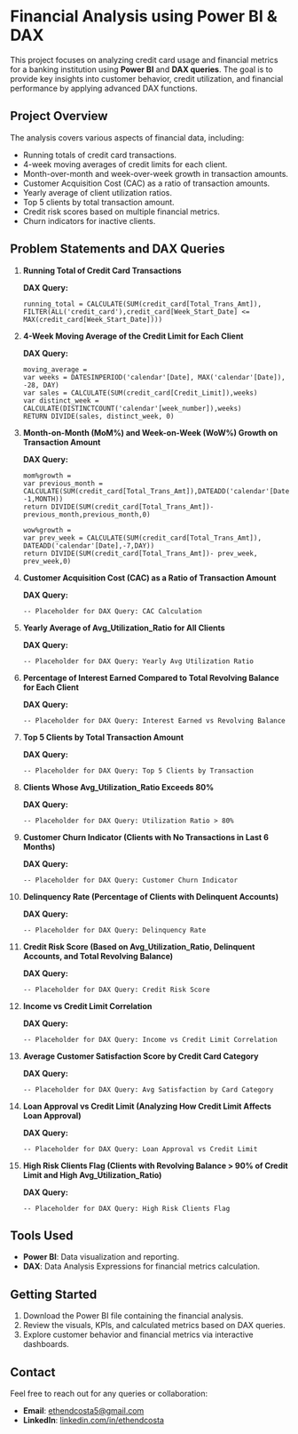 # Financial Analysis using Power BI & DAX

This project focuses on analyzing credit card usage and financial metrics for a banking institution using **Power BI** and **DAX queries**. The goal is to provide key insights into customer behavior, credit utilization, and financial performance by applying advanced DAX functions.

## Project Overview

The analysis covers various aspects of financial data, including:

- Running totals of credit card transactions.
- 4-week moving averages of credit limits for each client.
- Month-over-month and week-over-week growth in transaction amounts.
- Customer Acquisition Cost (CAC) as a ratio of transaction amounts.
- Yearly average of client utilization ratios.
- Top 5 clients by total transaction amount.
- Credit risk scores based on multiple financial metrics.
- Churn indicators for inactive clients.

## Problem Statements and DAX Queries

1. **Running Total of Credit Card Transactions**

    **DAX Query:**
    ```DAX
    running_total = CALCULATE(SUM(credit_card[Total_Trans_Amt]),
    FILTER(ALL('credit_card'),credit_card[Week_Start_Date] <= MAX(credit_card[Week_Start_Date])))
    ```

2. **4-Week Moving Average of the Credit Limit for Each Client**

    **DAX Query:**
    ```DAX
    moving_average =
    var weeks = DATESINPERIOD('calendar'[Date], MAX('calendar'[Date]), -28, DAY)
    var sales = CALCULATE(SUM(credit_card[Credit_Limit]),weeks)
    var distinct_week = CALCULATE(DISTINCTCOUNT('calendar'[week_number]),weeks)
    RETURN DIVIDE(sales, distinct_week, 0)
    ```

3. **Month-on-Month (MoM%) and Week-on-Week (WoW%) Growth on Transaction Amount**

    **DAX Query:**
    ```DAX
    mom%growth =
    var previous_month = CALCULATE(SUM(credit_card[Total_Trans_Amt]),DATEADD('calendar'[Date], -1,MONTH))
    return DIVIDE(SUM(credit_card[Total_Trans_Amt])-previous_month,previous_month,0)

    wow%growth =
    var prev_week = CALCULATE(SUM(credit_card[Total_Trans_Amt]), DATEADD('calendar'[Date],-7,DAY))
    return DIVIDE(SUM(credit_card[Total_Trans_Amt])- prev_week, prev_week,0)
    ```

4. **Customer Acquisition Cost (CAC) as a Ratio of Transaction Amount**

    **DAX Query:**
    ```DAX
    -- Placeholder for DAX Query: CAC Calculation
    ```

5. **Yearly Average of Avg_Utilization_Ratio for All Clients**

    **DAX Query:**
    ```DAX
    -- Placeholder for DAX Query: Yearly Avg Utilization Ratio
    ```

6. **Percentage of Interest Earned Compared to Total Revolving Balance for Each Client**

    **DAX Query:**
    ```DAX
    -- Placeholder for DAX Query: Interest Earned vs Revolving Balance
    ```

7. **Top 5 Clients by Total Transaction Amount**

    **DAX Query:**
    ```DAX
    -- Placeholder for DAX Query: Top 5 Clients by Transaction
    ```

8. **Clients Whose Avg_Utilization_Ratio Exceeds 80%**

    **DAX Query:**
    ```DAX
    -- Placeholder for DAX Query: Utilization Ratio > 80%
    ```

9. **Customer Churn Indicator (Clients with No Transactions in Last 6 Months)**

    **DAX Query:**
    ```DAX
    -- Placeholder for DAX Query: Customer Churn Indicator
    ```

10. **Delinquency Rate (Percentage of Clients with Delinquent Accounts)**

    **DAX Query:**
    ```DAX
    -- Placeholder for DAX Query: Delinquency Rate
    ```

11. **Credit Risk Score (Based on Avg_Utilization_Ratio, Delinquent Accounts, and Total Revolving Balance)**

    **DAX Query:**
    ```DAX
    -- Placeholder for DAX Query: Credit Risk Score
    ```

12. **Income vs Credit Limit Correlation**

    **DAX Query:**
    ```DAX
    -- Placeholder for DAX Query: Income vs Credit Limit Correlation
    ```

13. **Average Customer Satisfaction Score by Credit Card Category**

    **DAX Query:**
    ```DAX
    -- Placeholder for DAX Query: Avg Satisfaction by Card Category
    ```

14. **Loan Approval vs Credit Limit (Analyzing How Credit Limit Affects Loan Approval)**

    **DAX Query:**
    ```DAX
    -- Placeholder for DAX Query: Loan Approval vs Credit Limit
    ```

15. **High Risk Clients Flag (Clients with Revolving Balance > 90% of Credit Limit and High Avg_Utilization_Ratio)**

    **DAX Query:**
    ```DAX
    -- Placeholder for DAX Query: High Risk Clients Flag
    ```

## Tools Used

- **Power BI**: Data visualization and reporting.
- **DAX**: Data Analysis Expressions for financial metrics calculation.

## Getting Started

1. Download the Power BI file containing the financial analysis.
2. Review the visuals, KPIs, and calculated metrics based on DAX queries.
3. Explore customer behavior and financial metrics via interactive dashboards.

## Contact

Feel free to reach out for any queries or collaboration:

- **Email**: ethendcosta5@gmail.com
- **LinkedIn**: [linkedin.com/in/ethendcosta](http://linkedin.com/in/ethendcosta)
